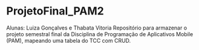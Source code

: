 # ProjetoFinal_PAM2
Alunas: Luiza Gonçalves e Thabata Vitoria
Repositório para armazenar o projeto semestral final da Disciplina de Programação de Aplicativos Mobile (PAM), mapeando uma tabela do TCC com CRUD.
